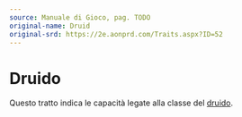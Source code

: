 ```yaml
---
source: Manuale di Gioco, pag. TODO
original-name: Druid
original-srd: https://2e.aonprd.com/Traits.aspx?ID=52
---
```


# Druido

Questo tratto indica le capacità legate alla classe del
[druido](/classi/druido).
